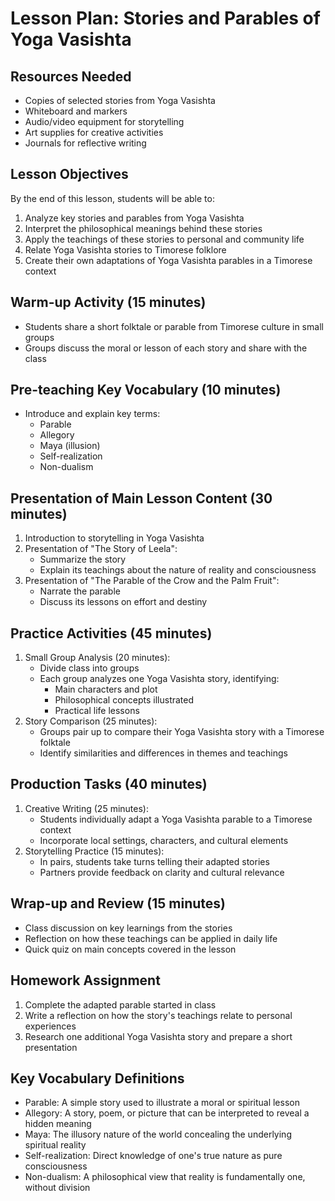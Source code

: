 # Lesson Plan: Stories and Parables of Yoga Vasishta

## Resources Needed
- Copies of selected stories from Yoga Vasishta
- Whiteboard and markers
- Audio/video equipment for storytelling
- Art supplies for creative activities
- Journals for reflective writing

## Lesson Objectives
By the end of this lesson, students will be able to:
1. Analyze key stories and parables from Yoga Vasishta
2. Interpret the philosophical meanings behind these stories
3. Apply the teachings of these stories to personal and community life
4. Relate Yoga Vasishta stories to Timorese folklore
5. Create their own adaptations of Yoga Vasishta parables in a Timorese context

## Warm-up Activity (15 minutes)
- Students share a short folktale or parable from Timorese culture in small groups
- Groups discuss the moral or lesson of each story and share with the class

## Pre-teaching Key Vocabulary (10 minutes)
- Introduce and explain key terms:
  * Parable
  * Allegory
  * Maya (illusion)
  * Self-realization
  * Non-dualism

## Presentation of Main Lesson Content (30 minutes)
1. Introduction to storytelling in Yoga Vasishta
2. Presentation of "The Story of Leela":
   - Summarize the story
   - Explain its teachings about the nature of reality and consciousness
3. Presentation of "The Parable of the Crow and the Palm Fruit":
   - Narrate the parable
   - Discuss its lessons on effort and destiny

## Practice Activities (45 minutes)
1. Small Group Analysis (20 minutes):
   - Divide class into groups
   - Each group analyzes one Yoga Vasishta story, identifying:
     * Main characters and plot
     * Philosophical concepts illustrated
     * Practical life lessons
2. Story Comparison (25 minutes):
   - Groups pair up to compare their Yoga Vasishta story with a Timorese folktale
   - Identify similarities and differences in themes and teachings

## Production Tasks (40 minutes)
1. Creative Writing (25 minutes):
   - Students individually adapt a Yoga Vasishta parable to a Timorese context
   - Incorporate local settings, characters, and cultural elements
2. Storytelling Practice (15 minutes):
   - In pairs, students take turns telling their adapted stories
   - Partners provide feedback on clarity and cultural relevance

## Wrap-up and Review (15 minutes)
- Class discussion on key learnings from the stories
- Reflection on how these teachings can be applied in daily life
- Quick quiz on main concepts covered in the lesson

## Homework Assignment
1. Complete the adapted parable started in class
2. Write a reflection on how the story's teachings relate to personal experiences
3. Research one additional Yoga Vasishta story and prepare a short presentation

## Key Vocabulary Definitions
- Parable: A simple story used to illustrate a moral or spiritual lesson
- Allegory: A story, poem, or picture that can be interpreted to reveal a hidden meaning
- Maya: The illusory nature of the world concealing the underlying spiritual reality
- Self-realization: Direct knowledge of one's true nature as pure consciousness
- Non-dualism: A philosophical view that reality is fundamentally one, without division